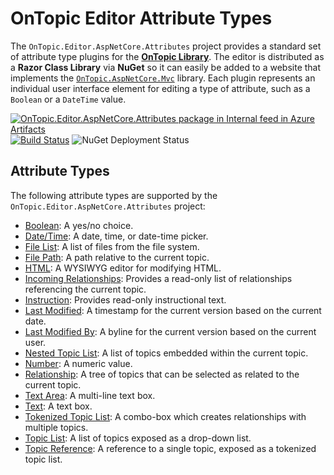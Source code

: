 # OnTopic Editor Attribute Types
The `OnTopic.Editor.AspNetCore.Attributes` project provides a standard set of attribute type plugins for the [**OnTopic Library**](https://github.com/OnTopicCMS/OnTopic-Library). The editor is distributed as a **Razor Class Library** via **NuGet** so it can easily be added to a website that implements the [`OnTopic.AspNetCore.Mvc`](https://github.com/OnTopicCMS/OnTopic-Library/tree/master/OnTopic.AspNetCore.Mvc) library. Each plugin represents an individual user interface element for editing a type of attribute, such as a `Boolean` or a `DateTime` value.

[![OnTopic.Editor.AspNetCore.Attributes package in Internal feed in Azure Artifacts](https://igniasoftware.feeds.visualstudio.com/_apis/public/Packaging/Feeds/46d5f49c-5e1e-47bb-8b14-43be6c719ba8/Packages/3c8689d0-6ff6-4696-b82e-483bfb921977/Badge)](https://igniasoftware.visualstudio.com/OnTopic/_packaging?_a=package&feed=46d5f49c-5e1e-47bb-8b14-43be6c719ba8&package=3c8689d0-6ff6-4696-b82e-483bfb921977&preferRelease=true)
[![Build Status](https://igniasoftware.visualstudio.com/OnTopic/_apis/build/status/OnTopic-Editor-CI-V1?branchName=master)](https://igniasoftware.visualstudio.com/OnTopic/_build/latest?definitionId=8&branchName=master)
![NuGet Deployment Status](https://rmsprodscussu1.vsrm.visualstudio.com/A09668467-721c-4517-8d2e-aedbe2a7d67f/_apis/public/Release/badge/bd7f03e0-6fcf-4ec6-939d-4e995668d40f/2/2)

## Attribute Types
The following attribute types are supported by the `OnTopic.Editor.AspNetCore.Attributes` project:
- [Boolean](BooleanAttribute/BooleanViewComponent.cs): A yes/no choice.
- [Date/Time](DateTimeAttribute/DateTimeViewComponent.cs): A date, time, or date-time picker.
- [File List](FileListAttribute/FileListViewComponent.cs): A list of files from the file system.
- [File Path](FilePathAttribute/FilePathViewComponent.cs): A path relative to the current topic.
- [HTML](HtmlAttribute/HtmlViewComponent.cs): A WYSIWYG editor for modifying HTML.
- [Incoming Relationships](IncomingRelationshipAttribute/IncomingRelationshipViewComponent.cs): Provides a read-only list of relationships referencing the current topic.
- [Instruction](InstructionAttribute/InstructionViewComponent.cs): Provides read-only instructional text.
- [Last Modified](LastModifiedAttribute/LastModifiedViewComponent.cs): A timestamp for the current version based on the current date.
- [Last Modified By](LastModifiedByAttribute/LastModifiedByViewComponent.cs): A byline for the current version based on the current user.
- [Nested Topic List](NestedTopicListAttribute/NestedTopicListViewComponent.cs): A list of topics embedded within the current topic.
- [Number](NumberAttribute/NumberViewComponent.cs): A numeric value.
- [Relationship](RelationshipAttribute/RelationshipViewComponent.cs): A tree of topics that can be selected as related to the current topic.
- [Text Area](TextAreaAttribute/TextAreaViewComponent.cs): A multi-line text box.
- [Text](TextAttribute/TextViewComponent.cs): A text box.
- [Tokenized Topic List](TokenizedTopicListAttribute/TokenizedTopicListViewComponent.cs): A combo-box which creates relationships with multiple topics.
- [Topic List](TopicListAttribute/TopicListViewComponent.cs): A list of topics exposed as a drop-down list.
- [Topic Reference](TopicReferenceAttribute/TopicReferenceViewComponent.cs): A reference to a single topic, exposed as a tokenized topic list. 